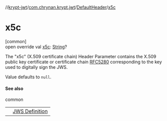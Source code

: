 //[krypt-jwt](../../../index.md)/[com.chrynan.krypt.jwt](../index.md)/[DefaultHeader](index.md)/[x5c](x5c.md)

# x5c

[common]\
open override val [x5c](x5c.md): [String](https://kotlinlang.org/api/latest/jvm/stdlib/kotlin/-string/index.html)?

The &quot;x5c&quot; (X.509 certificate chain) Header Parameter contains the X.509 public key certificate or certificate chain [RFC5280](https://datatracker.ietf.org/doc/html/rfc5280) corresponding to the key used to digitally sign the JWS.

Value defaults to `null`.

#### See also

common

| | |
|---|---|
|  | [JWS Definition](https://datatracker.ietf.org/doc/html/rfc7515#section-4.1.6) |
